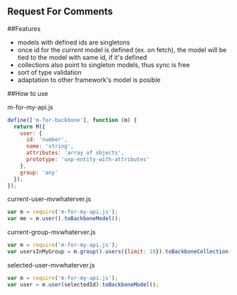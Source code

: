 Request For Comments
----

##Features
- models with defined ids are singletons
- once id for the *current* model is defined (ex. on fetch), the model will be tied to the model with same id, if it's defined
- collections also point to singleton models, thus sync is free
- sort of type validation
- adaptation to other framework's model is posible

##How to use

m-for-my-api.js
```javascript 
define(['m-for-backbone'], function (m) {
  return M({
    user: {
      id: 'number',
      name: 'string',
      attributes: 'array of objects',
      prototype: 'uxp-entity-with-attributes'
    },
    group: 'any'
  });
});

```

current-user-mvwhaterver.js
```javascript
var m = require('m-for-my-api.js');
var me = m.user().toBackboneModel();
```

current-group-mvwhaterver.js
```javascript
var m = require('m-for-my-api.js');
var usersInMyGroup = m.group().users({limit: 10}).toBackboneCollection();
```

selected-user-mvwhaterver.js
```javascript
var m = require('m-for-my-api.js');
var user = m.user(selectedId).toBackboneModel();
```
